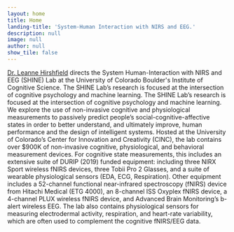 ```yaml
---
layout: home
title: Home
landing-title: 'System-Human Interaction with NIRS and EEG.'
description: null
image: null
author: null
show_tile: false
---
```


[Dr. Leanne Hirshfield](https://scholar.google.com/citations?user=5H_nV8cAAAAJ&hl=en) directs the System Human-Interaction with NIRS and EEG (SHINE) Lab at the University of Colorado Boulder's Institute of Cognitive Science. The SHINE Lab’s research is focused at the intersection of cognitive psychology and machine learning. The SHINE Lab’s research is focused at the intersection of cognitive psychology and machine learning. We explore the use of non-invasive cognitive and physiological measurements to passively predict people’s social-cognitive-affective states in order to better understand, and ultimately improve, human performance and the design of intelligent systems. Hosted at the University of Colorado’s Center for Innovation and Creativity (CINC), the lab contains over $900K of non-invasive cognitive, physiological, and behavioral measurement devices. For cognitive state measurements, this includes an extensive suite of DURIP (2019) funded equipment: including three NIRX Sport wireless fNIRS devices, three Tobii Pro 2 Glasses, and a suite of wearable physiological sensors (EDA, ECG, Respiration). Other equipment includes a 52-channel functional near-infrared spectroscopy (fNIRS) device from Hitachi Medical (ETG 4000), an 8-channel ISS Oxyplex fNIRS device, a 4-channel PLUX wireless fNIRS device, and Advanced Brain Monitoring’s b-alert wireless EEG. The lab also contains physiological sensors for measuring electrodermal activity, respiration, and heart-rate variability, which are often used to complement the cognitive fNIRS/EEG data. 
​
